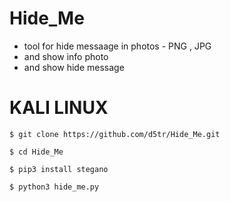 # Hide_Me

* tool for hide messaage in photos - PNG , JPG
* and show info photo
* and show hide message


# KALI LINUX 

```
$ git clone https://github.com/d5tr/Hide_Me.git
```
```
$ cd Hide_Me
```
```
$ pip3 install stegano
```
```
$ python3 hide_me.py
```


